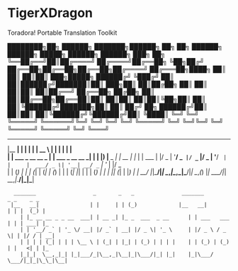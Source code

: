 # TigerXDragon
Toradora! Portable Translation Toolkit

████████╗██╗ ██████╗ ███████╗██████╗     ██╗  ██╗    ██████╗ ██████╗  █████╗  ██████╗  ██████╗ ███╗   ██╗
╚══██╔══╝██║██╔════╝ ██╔════╝██╔══██╗    ╚██╗██╔╝    ██╔══██╗██╔══██╗██╔══██╗██╔════╝ ██╔═══██╗████╗  ██║
   ██║   ██║██║  ███╗█████╗  ██████╔╝     ╚███╔╝     ██║  ██║██████╔╝███████║██║  ███╗██║   ██║██╔██╗ ██║
   ██║   ██║██║   ██║██╔══╝  ██╔══██╗     ██╔██╗     ██║  ██║██╔══██╗██╔══██║██║   ██║██║   ██║██║╚██╗██║
   ██║   ██║╚██████╔╝███████╗██║  ██║    ██╔╝ ██╗    ██████╔╝██║  ██║██║  ██║╚██████╔╝╚██████╔╝██║ ╚████║
   ╚═╝   ╚═╝ ╚═════╝ ╚══════╝╚═╝  ╚═╝    ╚═╝  ╚═╝    ╚═════╝ ╚═╝  ╚═╝╚═╝  ╚═╝ ╚═════╝  ╚═════╝ ╚═╝  ╚═══╝

  _______                  _                 _       _____           _        _     _      
 |__   __|                | |               | |     |  __ \         | |      | |   | |     
    | | ___  _ __ __ _  __| | ___  _ __ __ _| |     | |__) |__  _ __| |_ __ _| |__ | | ___ 
    | |/ _ \| '__/ _` |/ _` |/ _ \| '__/ _` | |     |  ___/ _ \| '__| __/ _` | '_ \| |/ _ \
    | | (_) | | | (_| | (_| | (_) | | | (_| |_|     | |  | (_) | |  | || (_| | |_) | |  __/
    |_|\___/|_|  \__,_|\__,_|\___/|_|  \__,_(_)     |_|   \___/|_|   \__\__,_|_.__/|_|\___|
  
      _______                  _       _   _               _______          _ _    _ _
     |__   __|                | |     | | (_)             |__   __|        | | |  (_) |    
        | |_ __ __ _ _ __  ___| | __ _| |_ _  ___  _ __      | | ___   ___ | | | ___| |_   
        | | '__/ _` | '_ \/ __| |/ _` | __| |/ _ \| '_ \     | |/ _ \ / _ \| | |/ / | __|  
        | | | | (_| | | | \__ \ | (_| | |_| | (_) | | | |    | | (_) | (_) | |   <| | |_   
        |_|_|  \__,_|_| |_|___/_|\__,_|\__|_|\___/|_| |_|    |_|\___/ \___/|_|_|\_\_|\__|  

